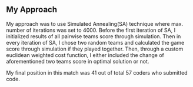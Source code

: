 ## My Approach

My approach was to use Simulated Annealing(SA) technique where max. number of iterations was set to 4000. Before the first iteration of SA, I initialized results of all pairwise teams score through simulation. Then in every iteration of SA, I chose two random teams and calculated the game score through simulation if they played together. Then, through a custom euclidean weighted cost function, I either included the change of aforementioned two teams score in optimal solution or not.

My final position in this match was 41 out of total 57 coders who submitted code.
